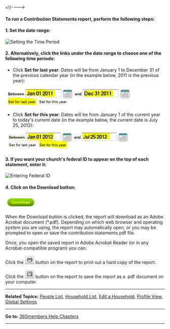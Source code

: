 \<\\!----\>

#### To run a Contribution Statements report, perform the following steps:

#### 1. Set the date range:

![Setting the Time
Period](Contribution_Statements_01.JPG "Setting the Time Period")

#### 2. Alternatively, click the links under the date range to choose one of the following time periods:

-   Click **Set for last year**: Dates will be from January 1 to
    December 31 of the previous calendar year (in the example below,
    2011 is the previous year):

![Set for last year](Contribution_Statements_02.JPG "Set for last year")

-   Click **Set for this year**: Dates will be from January 1 of the
    current year to today's current date (in the example below, the
    current date is July 25, 2012):

![Set for this year](Contribution_Statements_03.JPG "Set for this year")

#### 3. If you want your church's federal ID to appear on the top of each statement, enter it:

![Entering Federal
ID](Contribution_Statements_04.JPG "Entering Federal ID")

#### 4. Click on the **Download** button:

![Click Download](Contribution_Statements_05.JPG "Click Download")

When the Download button is clicked, the report will download as an
Adobe Acrobat document (\*.pdf). Depending on which web browser and
operating system you are using, the report may automatically open, or
you may be prompted to open or save the contribution statements.pdf
file.

Once, you open the saved report in Adobe Acrobat Reader (or in any
Acrobat-compatible program) you can:

Click the ![link=](Printer_icon.JPG "link=") button on the report to
print out a hard copy of the report.

Click the ![link=](Save_icon.JPG "link=") button on the report to save
the report as a .pdf document on your computer.

* * * * *

**Related Topics:** [People List](people:%20View), [Household
List](people:%20Households), [Edit a
Household](people:%20Edit%20a%20Household), [Profile
View](people:%20Profile%20View), [Global Settings](settings:%20View)

* * * * *

**Go to:** [360members Help Chapters](Main%20Page)

* * * * *
